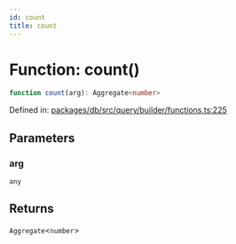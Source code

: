```yaml
---
id: count
title: count
---
```


<!-- DO NOT EDIT: this page is autogenerated from the type comments -->

# Function: count()

```ts
function count(arg): Aggregate<number>
```

Defined in: [packages/db/src/query/builder/functions.ts:225](https://github.com/TanStack/db/blob/main/packages/db/src/query/builder/functions.ts#L225)

## Parameters

### arg

`any`

## Returns

`Aggregate`\<`number`\>
